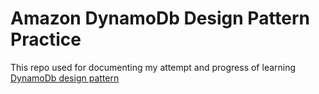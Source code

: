 # Amazon DynamoDb Design Pattern Practice

This repo used for documenting my attempt and progress of learning [DynamoDb design pattern](https://github.com/aws-samples/amazon-dynamodb-design-patterns)

